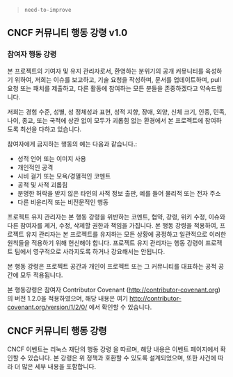 > `need-to-improve`

CNCF 커뮤니티 행동 강령 v1.0
----------------------------

### 참여자 행동 강령

본 프로젝트의 기여자 및 유지 관리자로서, 환영하는 분위기의 공개 커뮤니티를 육성하기 위하여, 저희는 이슈를 보고하고, 기술 요청을 작성하며, 문서를 업데이트하며, pull 요청 또는 패치를 제출하고, 다른 활동에 참여하는 모든 분들을 존중하겠다고 약속드립니다.

저희는 경험 수준, 성별, 성 정체성과 표현, 성적 지향, 장애, 외양, 신체 크기, 인종, 민족, 나이, 종교, 또는 국적에 상관 없이 모두가 괴롭힘 없는 환경에서 본 프로젝트에 참여하도록 최선을 다하고 있습니다.

참여자에게 금지하는 행동의 예는 다음과 같습니다.:

-	성적 언어 또는 이미지 사용
-	개인적인 공격
-	시비 걸기 또는 모욕/경멸적인 코멘트
-	공적 및 사적 괴롭힘
-	분명한 허락을 받지 않은 타인의 사적 정보 출판, 예를 들어 물리적 또는 전자 주소
-	다른 비윤리적 또는 비전문적인 행동

프로젝트 유지 관리자는 본 행동 강령을 위반하는 코멘트, 협약, 강령, 위키 수정, 이슈와 다른 참여자를 제거, 수정, 삭제할 권한과 책임을 가집니다. 본 행동 강령을 적용하여, 프로젝트 유지 관리자는 본 프로젝트를 유지하는 모든 상황에 공정하고 일관적으로 이러한 원칙들을 적용하기 위해 헌신해야 합니다. 프로젝트 유지 관리자는 행동 강령이 프로젝트 팀에서 영구적으로 사라지도록 하거나 강요해서는 안됩니다.

본 행동 강령은 프로젝트 공간과 개인이 프로젝트 또는 그 커뮤니티를 대표하는 공적 공간에 모두 적용됩니다.

본 행동강령은 참여자 Contributor Covenant (http://contributor-covenant.org) 의 버전 1.2.0을 적용하였으며, 해당 내용은 여기 http://contributor-covenant.org/version/1/2/0/ 에서 확인할 수 있습니다.

## CNCF 커뮤니티 행동 강령


CNCF 이벤트는 리눅스 재단의 행동 강령 을 따르며, 해당 내용은 이벤트 페이지에서 확인할 수 있습니다. 본 강령은 위 정책과 호환할 수 있도록 설계되었으며, 또한 사건에 따라 더 많은 세부 내용을 포함합니다.

